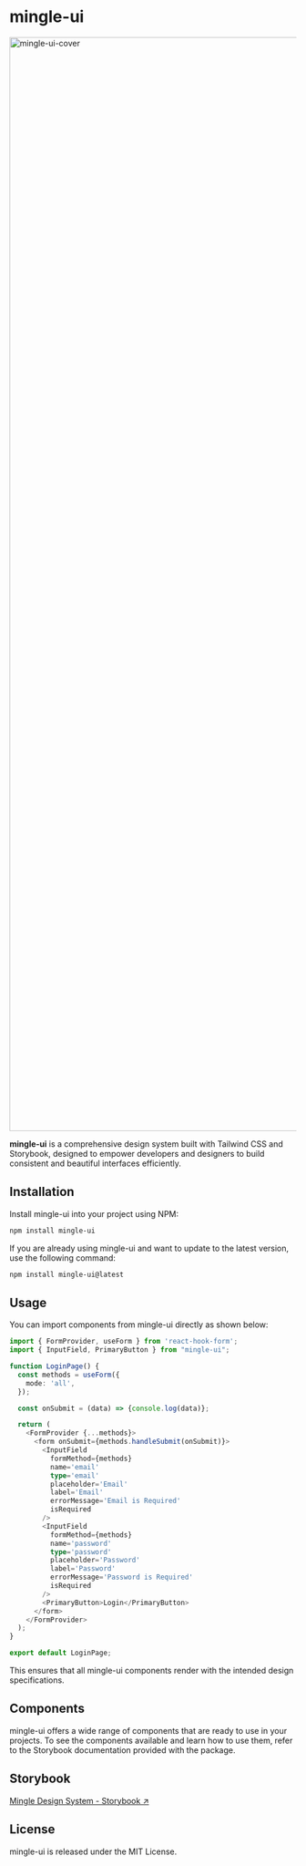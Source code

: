 # mingle-ui

<img width="1920" alt="mingle-ui-cover" src="https://github.com/designsoo/mingle-ui/assets/77719310/0a5445b8-365a-4204-9272-8f01fb13e914">

**mingle-ui** is a comprehensive design system built with Tailwind CSS and Storybook, designed to empower developers and designers to build consistent and beautiful interfaces efficiently.

## Installation

Install mingle-ui into your project using NPM:

```bash
npm install mingle-ui
```

If you are already using mingle-ui and want to update to the latest version, use the following command:

```bash
npm install mingle-ui@latest
```

## Usage

You can import components from mingle-ui directly as shown below:

```typescript
import { FormProvider, useForm } from 'react-hook-form';
import { InputField, PrimaryButton } from "mingle-ui";

function LoginPage() {
  const methods = useForm({
    mode: 'all',
  });

  const onSubmit = (data) => {console.log(data)};

  return (
    <FormProvider {...methods}>
      <form onSubmit={methods.handleSubmit(onSubmit)}>
        <InputField
          formMethod={methods}
          name='email'
          type='email'
          placeholder='Email'
          label='Email'
          errorMessage='Email is Required'
          isRequired
        />
        <InputField
          formMethod={methods}
          name='password'
          type='password'
          placeholder='Password'
          label='Password'
          errorMessage='Password is Required'
          isRequired
        />
        <PrimaryButton>Login</PrimaryButton>
      </form>
    </FormProvider>
  );
}

export default LoginPage;
```

This ensures that all mingle-ui components render with the intended design specifications.

## Components

mingle-ui offers a wide range of components that are ready to use in your projects. To see the components available and learn how to use them, refer to the Storybook documentation provided with the package.

## Storybook

<a href='https://6669e8d86796066d6df5993c-crssmkfeml.chromatic.com/?path=/docs/stories-introduce--docs' target='_blank'>
  Mingle Design System - Storybook ↗️
</a>

## License

mingle-ui is released under the MIT License.

